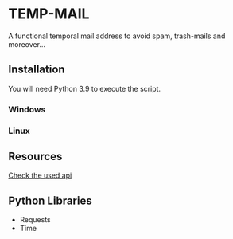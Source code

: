 # TEMP-MAIL
A functional temporal mail address to avoid spam, trash-mails and moreover...

## Installation
You will need Python 3.9 to execute the script.
### Windows
### Linux

## Resources
[Check the used api](https://www.1secmail.com/)

## Python Libraries
- Requests 
- Time
